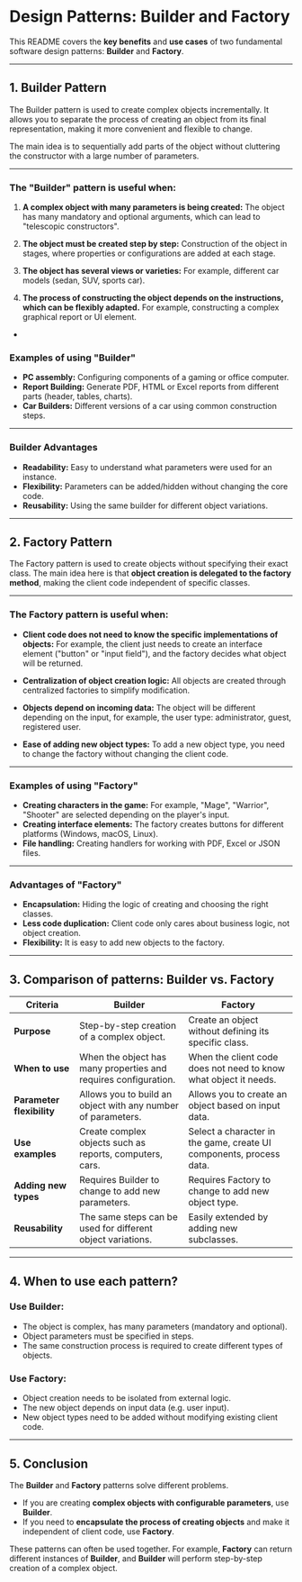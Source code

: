 # **Design Patterns: Builder and Factory**

This README covers the **key benefits** and **use cases** of two fundamental software design patterns: **Builder** and **Factory**.

---

## **1. Builder Pattern**

The Builder pattern is used to create complex objects incrementally. It allows you to separate the process of creating an object from its final representation, making it more convenient and flexible to change.

The main idea is to sequentially add parts of the object without cluttering the constructor with a large number of parameters.

---

### **The "Builder" pattern is useful when:**

1. **A complex object with many parameters is being created:**
The object has many mandatory and optional arguments, which can lead to "telescopic constructors".

2. **The object must be created step by step:**
Construction of the object in stages, where properties or configurations are added at each stage.

3. **The object has several views or varieties:**
For example, different car models (sedan, SUV, sports car).

4. **The process of constructing the object depends on the instructions, which can be flexibly adapted.**
For example, constructing a complex graphical report or UI element.

-

### **Examples of using "Builder"**

- **PC assembly:** Configuring components of a gaming or office computer.
- **Report Building:** Generate PDF, HTML or Excel reports from different parts (header, tables, charts).
- **Car Builders:** Different versions of a car using common construction steps.

---

### **Builder Advantages**

- **Readability:** Easy to understand what parameters were used for an instance.
- **Flexibility:** Parameters can be added/hidden without changing the core code.
- **Reusability:** Using the same builder for different object variations.

---

## **2. Factory Pattern**

The Factory pattern is used to create objects without specifying their exact class. The main idea here is that **object creation is delegated to the factory method**, making the client code independent of specific classes.

---

### **The Factory pattern is useful when:**

- **Client code does not need to know the specific implementations of objects:**
For example, the client just needs to create an interface element ("button" or "input field"), and the factory decides what object will be returned.

- **Centralization of object creation logic:**
All objects are created through centralized factories to simplify modification.

- **Objects depend on incoming data:**
The object will be different depending on the input, for example, the user type: administrator, guest, registered user.

- **Ease of adding new object types:**
To add a new object type, you need to change the factory without changing the client code.

---

### **Examples of using "Factory"**

- **Creating characters in the game:** For example, "Mage", "Warrior", "Shooter" are selected depending on the player's input.
- **Creating interface elements:** The factory creates buttons for different platforms (Windows, macOS, Linux).
- **File handling:** Creating handlers for working with PDF, Excel or JSON files.

---

### **Advantages of "Factory"**

- **Encapsulation:** Hiding the logic of creating and choosing the right classes.
- **Less code duplication:** Client code only cares about business logic, not object creation.
- **Flexibility:** It is easy to add new objects to the factory.

---

## **3. Comparison of patterns: Builder vs. Factory**

| **Criteria** | **Builder** | **Factory** |
|-------------------------------|--------------------------------------------------------------------------------|-----------------------------------------------------------------------|
| **Purpose** | Step-by-step creation of a complex object. | Create an object without defining its specific class. |
| **When to use** | When the object has many properties and requires configuration. | When the client code does not need to know what object it needs. |
| **Parameter flexibility** | Allows you to build an object with any number of parameters. | Allows you to create an object based on input data. |
| **Use examples** | Create complex objects such as reports, computers, cars. | Select a character in the game, create UI components, process data.|
| **Adding new types** | Requires Builder to change to add new parameters. | Requires Factory to change to add new object type. |
| **Reusability** | The same steps can be used for different object variations. | Easily extended by adding new subclasses. |

---

## **4. When to use each pattern?**

### Use **Builder**:
- The object is complex, has many parameters (mandatory and optional).
- Object parameters must be specified in steps.
- The same construction process is required to create different types of objects.

### Use **Factory**:
- Object creation needs to be isolated from external logic.
- The new object depends on input data (e.g. user input).
- New object types need to be added without modifying existing client code.

---

## **5. Conclusion**

The **Builder** and **Factory** patterns solve different problems.
- If you are creating **complex objects with configurable parameters**, use **Builder**.
- If you need to **encapsulate the process of creating objects** and make it independent of client code, use **Factory**.

These patterns can often be used together. For example, **Factory** can return different instances of **Builder**, and **Builder** will perform step-by-step creation of a complex object.
